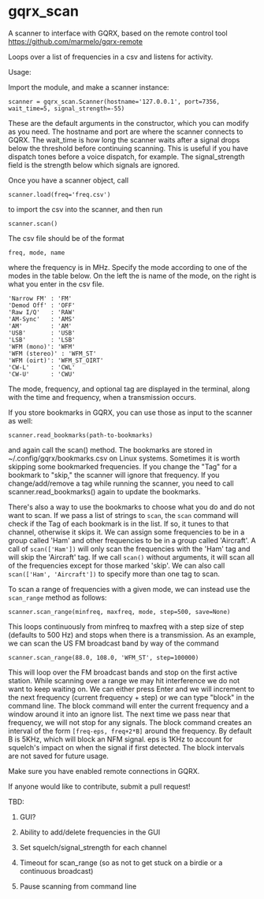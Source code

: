 # gqrx_scan

A scanner to interface with GQRX, based on the remote control tool https://github.com/marmelo/gqrx-remote  

Loops over a list of frequencies in a csv and listens for activity.  

Usage:

Import the module, and make a scanner instance:

	scanner = gqrx_scan.Scanner(hostname='127.0.0.1', port=7356, wait_time=5, signal_strength=-55)

These are the default arguments in the constructor, which you can modify as you need.  The hostname and port are where the scanner connects to GQRX.  The wait_time is how long the scanner waits after a signal drops below the threshold before continuing scanning.  This is useful if you have dispatch tones before a voice dispatch, for example.   The signal_strength field is the strength below which signals are ignored.

Once you have a scanner object, call 

	scanner.load(freq='freq.csv')

to import the csv into the scanner, and then run 

	scanner.scan()

The csv file should be of the format

	freq, mode, name

where the frequency is in MHz.  Specify the mode according to one of the modes in the table below.  On the left the is name of the mode, on the right is what you enter in the csv file.

	'Narrow FM' : 'FM'
	'Demod Off' : 'OFF'
	'Raw I/Q'   : 'RAW'
	'AM-Sync'   : 'AMS'
	'AM'        : 'AM'
	'USB'       : 'USB'
	'LSB'       : 'LSB'
	'WFM (mono)': 'WFM'
	'WFM (stereo)' : 'WFM_ST'
	'WFM (oirt)': 'WFM_ST_OIRT'
	'CW-L'      : 'CWL'
	'CW-U'      : 'CWU'

The mode, frequency, and optional tag are displayed in the terminal, along with the time and frequency, when a transmission occurs.

If you store bookmarks in GQRX, you can use those as input to the scanner as well:

	scanner.read_bookmarks(path-to-bookmarks)

and again call the scan() method.   The bookmarks are stored in \~/.config/gqrx/bookmarks.csv on Linux systems.   Sometimes it is worth skipping some bookmarked frequencies.  If you change the "Tag" for a bookmark to "skip," the scanner will ignore that frequency.  If you change/add/remove a tag while running the scanner, you need to call scanner.read_bookmarks() again to update the bookmarks.

There's also a way to use the bookmarks to choose what you do and do not want to scan.  If we pass a list of strings to `scan`, the `scan` command will check if the Tag of each bookmark is in the list.  If so, it tunes to that channel, otherwise it skips it.  We can assign some frequencies to be in a group called 'Ham' and other frequencies to be in a group called 'Aircraft'. A call of `scan(['Ham'])` will only scan the frequencies with the 'Ham' tag and will skip the 'Aircraft' tag.  If we call `scan()` without arguments, it will scan all of the frequencies except for those marked 'skip'.  We can also call `scan(['Ham', 'Aircraft'])` to specify more than one tag to scan.

To scan a range of frequencies with a given mode, we can instead use the `scan_range` method as follows:

    scanner.scan_range(minfreq, maxfreq, mode, step=500, save=None)

This loops continuously from minfreq to maxfreq with a step size of step (defaults to 500 Hz) and stops 
when there is a transmission.
As an example, we can scan the US FM broadcast band by way of the command

    scanner.scan_range(88.0, 108.0, 'WFM_ST', step=100000)
 
This will loop over the FM broadcast bands and stop on the first active station.  While scanning over a range we may hit interference we do not want to keep waiting on.  We can either press Enter and we will increment to the next frequency (current frequency + step) or we can type "block" in the command line. The block command will enter the current frequency and a window around it into an ignore list.  The next time we pass near that frequency, we will not stop for any signals.  The block command creates an interval of the form `[freq-eps, freq+2*B]` around the frequency.  By default B is 5KHz, which will block an NFM signal.  eps is 1KHz to account for squelch's impact on when the signal if first detected.  The block intervals are not saved for future usage.

Make sure you have enabled remote connections in GQRX.

If anyone would like to contribute, submit a pull request!

TBD:

1. GUI?

2. Ability to add/delete frequencies in the GUI

3. Set squelch/signal_strength for each channel

4. Timeout for scan_range (so as not to get stuck on a birdie or a continuous broadcast)

5. Pause scanning from command line